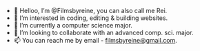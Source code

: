 - 👋 Helloo, I’m @Filmsbyreine, you can also call me Rei. 
- 👀 I’m interested in coding, editing & building websites.
- 🌱 I’m currently a computer science major. 
- 💞️ I’m looking to collaborate with an advanced comp. sci. major.  
- 📫 You can reach me by email - filmsbyreine@gmail.com. 

<!---
Filmsbyreine/Filmsbyreine is a ✨ special ✨ repository because its `README.md` (this file) appears on your GitHub profile.
You can click the Preview link to take a look at your changes.
--->
